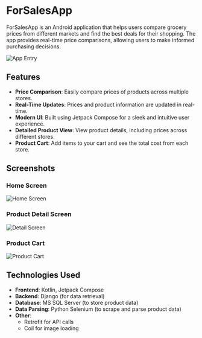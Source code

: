 # ForSalesApp

ForSalesApp is an Android application that helps users compare grocery prices from different markets and find the best deals for their shopping. The app provides real-time price comparisons, allowing users to make informed purchasing decisions.

![App Entry]([screenshots/app_entry.jpg](https://media.licdn.com/dms/image/v2/D4E2DAQHSuO6WgK8XgA/profile-treasury-image-shrink_1920_1920/profile-treasury-image-shrink_1920_1920/0/1728305164575?e=1730145600&v=beta&t=neUwvlXHsSGG4MGtIogaaJh2EWlpc4bZDRxHonDQrR0))

## Features

- **Price Comparison**: Easily compare prices of products across multiple stores.
- **Real-Time Updates**: Prices and product information are updated in real-time.
- **Modern UI**: Built using Jetpack Compose for a sleek and intuitive user experience.
- **Detailed Product View**: View product details, including prices across different stores.
- **Product Cart**: Add items to your cart and see the total cost from each store.

## Screenshots

### Home Screen
![Home Screen](screenshots/home_screen.jpg)

### Product Detail Screen
![Detail Screen](screenshots/detail_screen.jpg)

### Product Cart
![Product Cart](screenshots/product_cart.jpg)

## Technologies Used

- **Frontend**: Kotlin, Jetpack Compose
- **Backend**: Django (for data retrieval)
- **Database**: MS SQL Server (to store product data)
- **Data Parsing**: Python Selenium (to scrape and parse product data)
- **Other**: 
  - Retrofit for API calls
  - Coil for image loading
